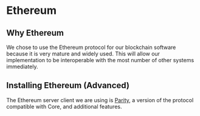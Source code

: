 
# Ethereum

## Why Ethereum

We chose to use the Ethereum protocol for our blockchain software because it is very mature and widely used. This will allow our implementation to be interoperable with the most number of other systems immediately.

## Installing Ethereum (Advanced)

The Ethereum server client we are using is [Parity](https://wiki.parity.io/Setup), a version of the protocol compatible with Core, and additional features.
